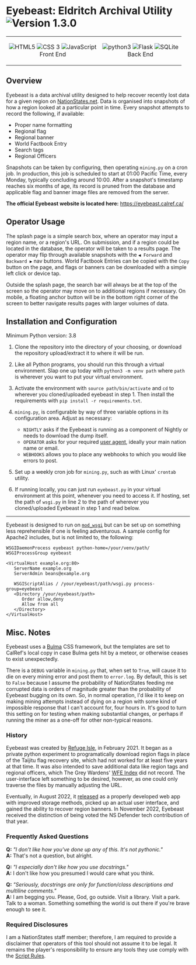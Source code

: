 # Eyebeast: Eldritch Archival Utility ![Version 1.3.0](https://img.shields.io/badge/Version-1.3.0-0099ff)

<table align="center"><tr>
<td align="center">

<img src="https://img.shields.io/badge/-HTML5-E34F26?logo=html5&logoColor=white&style=flat" alt="HTML5"> <img src="https://img.shields.io/badge/-Bulma-00D1B2?logo=bulma&logoColor=white&style=flat" alt="CSS 3"> <img src="https://img.shields.io/badge/-JavaScript-F7DF1E?logo=javascript&logoColor=white&style=flat" alt="JavaScript">
<br>Front End

</td><td align="center">

<img src="https://img.shields.io/badge/-Python%203-3776AB?logo=python&logoColor=white&style=flat" alt="python3"> <img src="https://img.shields.io/badge/-Flask-000000?logo=flask&logoColor=white&style=flat" alt="Flask"> <img src="https://img.shields.io/badge/-SQLite%203-003B57?logo=sqlite&logoColor=white&style=flat" alt="SQLite">
<br>Back End

</td>
</tr></table>

## Overview
Eyebeast is a data archival utility designed to help recover recently lost data for a given region on [NationStates.net](https://www.nationstates.net/). Data is organised into snapshots of how a region looked at a particular point in time. Every snapshot attempts to record the following, if available:
- Proper name formatting
- Regional flag
- Regional banner
- World Factbook Entry
- Search tags
- Regional Officers

Snapshots can be taken by configuring, then operating `mining.py` on a cron job. In production, this job is scheduled to start at 01:00 Pacific Time, every Monday, typically concluding around 10:00. After a snapshot's timestamp reaches six months of age, its record is pruned from the database and applicable flag and banner image files are removed from the server.

**The official Eyebeast website is located here:** https://eyebeast.calref.ca/

## Operator Usage
The splash page is a simple search box, where an operator may input a region name, or a region's URL. On submission, and if a region could be located in the database, the operator will be taken to a results page. The operator may flip through available snapshots with the `◀ Forward` and `Backward ▶` nav buttons. World Factbook Entries can be copied with the `Copy` button on the page, and flags or banners can be downloaded with a simple left click or device tap.

Outside the splash page, the search bar will always be at the top of the screen so the operator may move on to additional regions if necessary. On mobile, a floating anchor button will be in the bottom right corner of the screen to better navigate results pages with larger volumes of data.

## Installation and Configuration

Minimum Python version: 3.8

1. Clone the repository into the directory of your choosing, or download the repository upload/extract it to where it will be run.

2. Like all Python programs, you should run this through a virtual environment. Slap one up today with `python3 -m venv path` where `path` is wherever you want to put your virtual environment.

3. Activate the environment with `source path/bin/activate` and `cd` to wherever you cloned/uploaded eyebeast in step 1. Then install the requirements with `pip install -r requirements.txt`.

4. `mining.py`, is configurable by way of three variable options in its configuration area. Adjust as necessary:
   - `NIGHTLY` asks if the Eyebeast is running as a component of Nightly or needs to download the dump itself.
   - `OPERATOR` asks for your required [user agent](https://www.nationstates.net/pages/api.html#terms), ideally your main nation name or email.
   - `WEBHOOKS` allows you to place any webhooks to which you would like errors to post.

5. Set up a weekly cron job for `mining.py`, such as with Linux' `crontab` utility.

6. If running locally, you can just run `eyebeast.py` in your virtual environment at this point, whenever you need to access it. If hosting, set the path of `wsgi.py` in line 2 to the path of wherever you cloned/uploaded Eyebeast in step 1 and read below.

---

Eyebeast is designed to run on [`mod_wsgi`](https://modwsgi.readthedocs.io/en/master/) but can be set up on something less reprehensible if one is feeling adventurous. A sample config for Apache2 includes, but is not limited to, the following:

```
WSGIDaemonProcess eyebeast python-home=/your/venv/path/
WSGIProcessGroup eyebeast

<VirtualHost example.org:80>
   ServerName example.org
   ServerAdmin beans@example.org

   WSGIScriptAlias / /your/eyebeast/path/wsgi.py process-group=eyebeast
   <Directory /your/eyebeast/path>
      Order allow,deny
      Allow from all
   </Directory>
</VirtualHost>
```

## Misc. Notes

Eyebeast uses a [Bulma](https://bulma.io/) CSS framework, but the templates are set to CalRef's local copy in case Bulma gets hit by a meteor, or otherwise ceases to exist unexpectedly.

There is a `DEBUG` variable in `mining.py` that, when set to `True`, will cause it to die on every mining error and post them to `error.log`. By default, this is set to `False` because I assume the probability of NationStates feeding me corrupted data is orders of magnitude greater than the probability of Eyebeast bugging on its own. So, in normal operation, I'd like it to keep on making mining attempts instead of dying on a region with some kind of impossible response that I can't account for, four hours in. It's good to turn this setting on for testing when making substantial changes, or perhaps if running the miner as a one-off for other non-typical reasons.

### History

Eyebeast was created by [Refuge Isle](https://www.nationstates.net/nation=refuge_isle), in February 2021. It began as a private python experiment to programatically download region flags in place of the Taijitu flag recovery site, which had not worked for at least five years at that time. It was also intended to save additional data like region tags and regional officers, which The Grey Wardens' [WFE Index](https://greywardens.xyz/tools/wfe_index/) did not record. The user-interface left something to be desired, however, as one could only traverse the files by manually adjusting the URL.

Eventually, in August 2022, it [released](https://forum.calref.ca/index.php?topic=9.msg3853#msg3853) as a properly developed web app with improved storage methods, picked up an actual user interface, and gained the ability to recover region banners. In November 2022, Eyebeast received the distinction of being voted the NS Defender tech contribution of that year.

### Frequently Asked Questions

**Q:** *"I don't like how you've done up any of this. It's not pythonic."*<br>
**A:** That's not a question, but alright.

**Q:** *"I especially don't like how you use docstrings."*<br>
**A:** I don't like how you presumed I would care what you think.

**Q:** *"Seriously, docstrings are only for function/class descriptions and multiline comments."*<br>
**A:** I am begging you. Please, God, go outside. Visit a library. Visit a park. Talk to a woman. Something something the world is out there if you're brave enough to see it.

### Required Disclosures

I am a NationStates staff member; therefore, I am required to provide a disclaimer that operators of this tool should not assume it to be legal. It remains the player's responsibility to ensure any tools they use comply with the [Script Rules](https://forum.nationstates.net/viewtopic.php?p=16394966#p16394966).